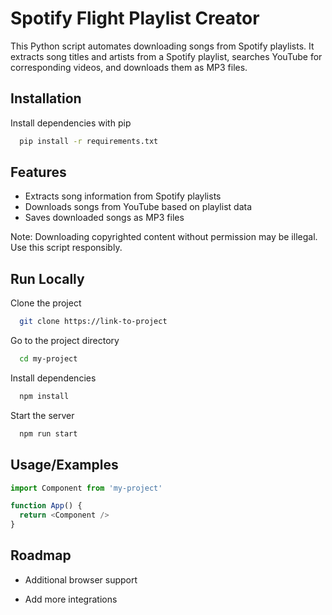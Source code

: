 
# Spotify Flight Playlist Creator

This Python script automates downloading songs from Spotify playlists. It extracts song titles and artists from a Spotify playlist, searches YouTube for corresponding videos, and downloads them as MP3 files.

## Installation

Install dependencies with pip

```bash
  pip install -r requirements.txt
```
    
## Features

- Extracts song information from Spotify playlists
- Downloads songs from YouTube based on playlist data
- Saves downloaded songs as MP3 files

Note: Downloading copyrighted content without permission may be illegal. Use this script responsibly.


## Run Locally

Clone the project

```bash
  git clone https://link-to-project
```

Go to the project directory

```bash
  cd my-project
```

Install dependencies

```bash
  npm install
```

Start the server

```bash
  npm run start
```


## Usage/Examples

```javascript
import Component from 'my-project'

function App() {
  return <Component />
}
```


## Roadmap

- Additional browser support

- Add more integrations


